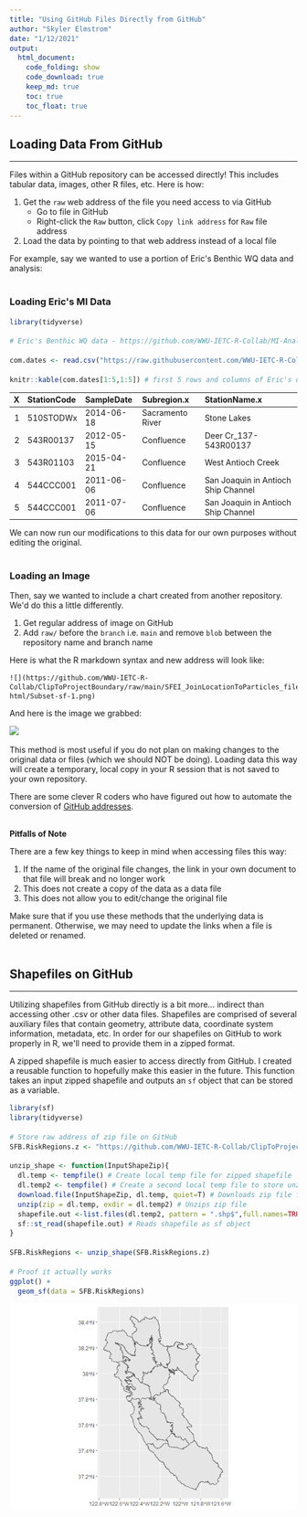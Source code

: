 ```yaml
---
title: "Using GitHub Files Directly from GitHub"
author: "Skyler Elmstrom"
date: "1/12/2021"
output:
  html_document:
    code_folding: show
    code_download: true
    keep_md: true
    toc: true
    toc_float: true
---
```




## Loading Data From GitHub

-----

Files within a GitHub repository can be accessed directly! This includes tabular data, images, other R files, etc. Here is how:

1. Get the `raw` web address of the file you need access to via GitHub
    + Go to file in GitHub
    + Right-click the `Raw` button, click `Copy link address` for `Raw` file address
2. Load the data by pointing to that web address instead of a local file

For example, say we wanted to use a portion of Eric's Benthic WQ data and analysis:
<br><br>

### Loading Eric's MI Data


```r
library(tidyverse)

# Eric's Benthic WQ data - https://github.com/WWU-IETC-R-Collab/MI-Analysis/main/data/ceden_benthic_WQ.csv

com.dates <- read.csv("https://raw.githubusercontent.com/WWU-IETC-R-Collab/MI-Analysis/main/data/ceden_benthic_WQ.csv")

knitr::kable(com.dates[1:5,1:5]) # first 5 rows and columns of Eric's data to show it works
```



|  X|StationCode |SampleDate |Subregion.x      |StationName.x                       |
|--:|:-----------|:----------|:----------------|:-----------------------------------|
|  1|510STODWx   |2014-06-18 |Sacramento River |Stone Lakes                         |
|  2|543R00137   |2012-05-15 |Confluence       |Deer Cr_137-543R00137               |
|  3|543R01103   |2015-04-21 |Confluence       |West Antioch Creek                  |
|  4|544CCC001   |2011-06-06 |Confluence       |San Joaquin in Antioch Ship Channel |
|  5|544CCC001   |2011-07-06 |Confluence       |San Joaquin in Antioch Ship Channel |

We can now run our modifications to this data for our own purposes without editing the original.
<br><br>

### Loading an Image

Then, say we wanted to include a chart created from another repository. We'd do this a little differently.

1. Get regular address of image on GitHub
2. Add `raw/` before the `branch` i.e. `main` and remove `blob` between the repository name and branch name

Here is what the R markdown syntax and new address will look like:
```
![](https://github.com/WWU-IETC-R-Collab/ClipToProjectBoundary/raw/main/SFEI_JoinLocationToParticles_files/figure-html/Subset-sf-1.png)
```

And here is the image we grabbed:
<br>

![](https://github.com/WWU-IETC-R-Collab/ClipToProjectBoundary/raw/main/SFEI_JoinLocationToParticles_files/figure-html/Subset-sf-1.png)

This method is most useful if you do not plan on making changes to the original data or files (which we should NOT be doing). Loading data this way will create a temporary, local copy in your R session that is not saved to your own repository.

There are some clever R coders who have figured out how to automate the conversion of [GitHub addresses](https://stackoverflow.com/questions/11237715/how-to-display-images-in-markdown-on-github-generated-from-knitr-without-using-e).
<br><br>

**Pitfalls of Note**

There are a few key things to keep in mind when accessing files this way:

1. If the name of the original file changes, the link in your own document to that file will break and no longer work
2. This does not create a copy of the data as a data file
3. This does not allow you to edit/change the original file

Make sure that if you use these methods that the underlying data is permanent. Otherwise, we may need to update the links when a file is deleted or renamed.
<br><br>

## Shapefiles on GitHub

-----

Utilizing shapefiles from GitHub directly is a bit more... indirect than accessing other .csv or other data files. Shapefiles are comprised of several auxiliary files that contain geometry, attribute data, coordinate system information, metadata, etc. In order for our shapefiles on GitHub to work properly in R, we'll need to provide them in a zipped format.

A zipped shapefile is much easier to access directly from GitHub. I created a reusable function to hopefully make this easier in the future. This function takes an input zipped shapefile and outputs an `sf` object that can be stored as a variable.


```r
library(sf)
library(tidyverse)

# Store raw address of zip file on GitHub
SFB.RiskRegions.z <- "https://github.com/WWU-IETC-R-Collab/ClipToProjectBoundary/raw/main/Data/SFB_RiskRegions_Prelim20Aug2020.zip"

unzip_shape <- function(InputShapeZip){
  dl.temp <- tempfile() # Create local temp file for zipped shapefile
  dl.temp2 <- tempfile() # Create a second local temp file to store unzipped shapefile
  download.file(InputShapeZip, dl.temp, quiet=T) # Downloads zip file from InputShape
  unzip(zip = dl.temp, exdir = dl.temp2) # Unzips zip file
  shapefile.out <-list.files(dl.temp2, pattern = ".shp$",full.names=TRUE) # stores file path of files with .shp ext in dl.temp2
  sf::st_read(shapefile.out) # Reads shapefile as sf object
}

SFB.RiskRegions <- unzip_shape(SFB.RiskRegions.z)

# Proof it actually works
ggplot() +
  geom_sf(data = SFB.RiskRegions)
```

![](UsingGitHubFiles_files/figure-html/unnamed-chunk-2-1.png)<!-- -->


